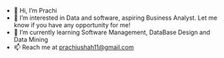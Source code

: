 - 👋 Hi, I’m Prachi
- 👀 I’m interested in Data and software, aspiring Business Analyst. Let me know if you have any opportunity for me!
- 🌱 I’m currently learning Software Management, DataBase Design and Data Mining 
- 📫 Reach me at prachiushah11@gmail.com

<!---
prachiushah11/prachiushah11 is a ✨ special ✨ repository because its `README.md` (this file) appears on your GitHub profile.
You can click the Preview link to take a look at your changes.
--->
